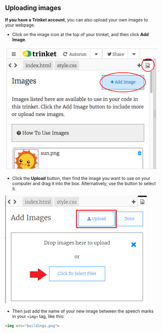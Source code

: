## Uploading images

**If you have a Trinket account**, you can also upload your own images to your webpage.

+ Click on the image icon at the top of your trinket, and then click **Add Image**.

![screenshot](images/story-upload.png)

+ Click the **Upload** button, then find the image you want to use on your computer and drag it into the box. Alternatively, use the button to select it.

![Upload](images/upload-image.png)

+ Then just add the name of your new image between the speech marks in your `<img>` tag, like this:

```html
<img src="buildings.png">
```
